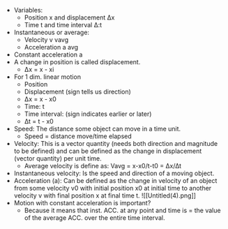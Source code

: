 - Variables:
    - Position x and displacement ∆x
    - Time t and time interval ∆:t
- Instantaneous or average:
    - Velocity v vavg
    - Acceleration a avg
- Constant acceleration a
- A change in position is called displacement.
    - ∆x = x - xi
- For 1 dim. linear motion
    - Position
    - Displacement (sign tells us direction)
    - ∆x = x - x0
    - Time: t
    - Time interval: (sign indicates earlier or later)
    - ∆t = t - x0
- Speed: The distance some object can move in a time unit.
    - Speed = distance move/time elapsed
- Velocity: This is a vector quantity (needs both direction and magnitude to be defined) and can be defined as the change in displacement (vector quantity) per unit time.
    - Average velocity is define as: Vavg = x-x0/t-t0 = ∆x/∆t
- Instantaneous velocity: Is the speed and direction of a moving object.
- Acceleration (a): Can be defined as the change in velocity of an object from some velocity v0 with initial position x0 at initial time to another velocity v with final position x at final time t.
![[Untitled(4).png]]
- Motion with constant acceleration is important?
    - Because it means that inst. ACC. at any point and time is = the value of the average ACC. over the entire time interval.